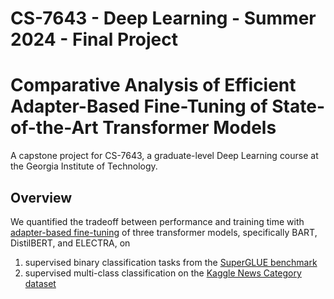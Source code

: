 # CS-7643 - Deep Learning - Summer 2024 - Final Project

# Comparative Analysis of Efficient Adapter-Based Fine-Tuning of State-of-the-Art Transformer Models
A capstone project for CS-7643, a graduate-level Deep Learning course at the Georgia Institute of Technology.

## Overview
We quantified the tradeoff between performance and training time with [adapter-based fine-tuning](https://adapterhub.ml/blog/2023/11/introducing-adapters/) of three transformer models, specifically BART, DistilBERT, and ELECTRA, on 
1. supervised binary classification tasks from the [SuperGLUE benchmark](https://super.gluebenchmark.com/)
2. supervised multi-class classification on the [Kaggle News Category dataset](https://www.kaggle.com/datasets/rmisra/news-category-dataset)